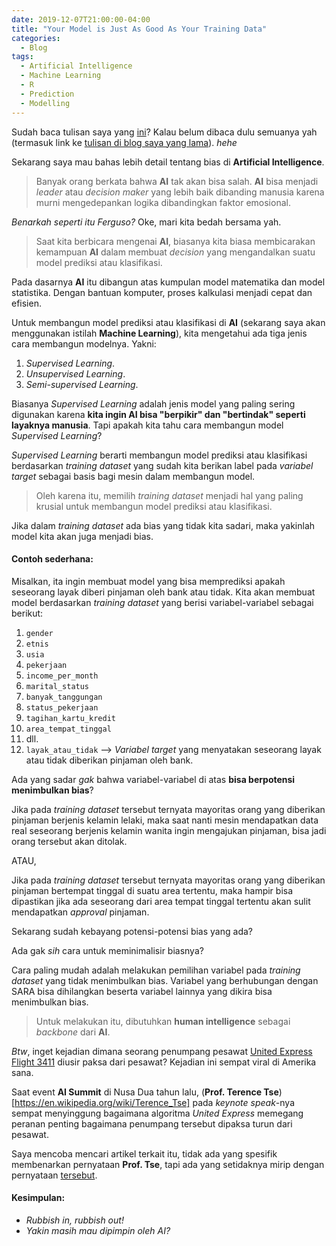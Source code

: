 ```yaml
---
date: 2019-12-07T21:00:00-04:00
title: "Your Model is Just As Good As Your Training Data"
categories:
  - Blog
tags:
  - Artificial Intelligence
  - Machine Learning
  - R
  - Prediction
  - Modelling
---
```


Sudah baca tulisan saya yang [ini](https://ikanx101.github.io/blog/no-intelligence-in-AI/)? Kalau belum dibaca dulu semuanya yah (termasuk link ke [tulisan di blog saya yang lama](https://passingthroughresearcher.wordpress.com/2019/08/22/summary-event-indonesian-artificial-intelligence-summit-2019-day-1-keynote-speaker-1/)). _hehe_

Sekarang saya mau bahas lebih detail tentang bias di __Artificial Intelligence__.

> Banyak orang berkata bahwa __AI__ tak akan bisa salah. __AI__ bisa menjadi _leader_ atau _decision maker_ yang lebih baik dibanding manusia karena murni mengedepankan logika dibandingkan faktor emosional.

_Benarkah seperti itu Ferguso?_ Oke, mari kita bedah bersama yah.

> Saat kita berbicara mengenai __AI__, biasanya kita biasa membicarakan kemampuan __AI__ dalam membuat _decision_ yang mengandalkan suatu model prediksi atau klasifikasi.

Pada dasarnya __AI__ itu dibangun atas kumpulan model matematika dan model statistika. Dengan bantuan komputer, proses kalkulasi menjadi cepat dan efisien. 

Untuk membangun model prediksi atau klasifikasi di __AI__ (sekarang saya akan menggunakan istilah __Machine Learning__), kita mengetahui ada tiga jenis cara membangun modelnya. Yakni:

1. _Supervised Learning_.
2. _Unsupervised Learning_.
3. _Semi-supervised Learning_.

Biasanya _Supervised Learning_ adalah jenis model yang paling sering digunakan karena __kita ingin AI bisa "berpikir" dan "bertindak" seperti layaknya manusia__. Tapi apakah kita tahu cara membangun model _Supervised Learning_?

_Supervised Learning_ berarti membangun model prediksi atau klasifikasi berdasarkan _training dataset_ yang sudah kita berikan label pada _variabel target_ sebagai basis bagi mesin dalam membangun model. 

> Oleh karena itu, memilih _training dataset_ menjadi hal yang paling krusial untuk membangun model prediksi atau klasifikasi. 

Jika dalam _training dataset_ ada bias yang tidak kita sadari, maka yakinlah model kita akan juga menjadi bias. 

#### Contoh sederhana:

Misalkan, ita ingin membuat model yang bisa memprediksi apakah seseorang layak diberi pinjaman oleh bank atau tidak. Kita akan membuat model berdasarkan _training dataset_ yang berisi variabel-variabel sebagai berikut:

1. `gender`
2. `etnis`
3. `usia`
4. `pekerjaan`
5. `income_per_month`
6. `marital_status`
7. `banyak_tanggungan`
8. `status_pekerjaan`
9. `tagihan_kartu_kredit`
10. `area_tempat_tinggal`
11. dll.
12. `layak_atau_tidak` --> _Variabel target_ yang menyatakan seseorang layak atau tidak diberikan pinjaman oleh bank.

Ada yang sadar _gak_ bahwa variabel-variabel di atas __bisa berpotensi menimbulkan bias__?

Jika pada _training dataset_ tersebut ternyata mayoritas orang yang diberikan pinjaman berjenis kelamin lelaki, maka saat nanti mesin mendapatkan data real seseorang berjenis kelamin wanita ingin mengajukan pinjaman, bisa jadi orang tersebut akan ditolak.

ATAU,

Jika pada _training dataset_ tersebut ternyata mayoritas orang yang diberikan pinjaman bertempat tinggal di suatu area tertentu, maka hampir bisa dipastikan jika ada seseorang dari area tempat tinggal tertentu akan sulit mendapatkan _approval_ pinjaman.

Sekarang sudah kebayang potensi-potensi bias yang ada?

Ada gak _sih_ cara untuk meminimalisir biasnya?

Cara paling mudah adalah melakukan pemilihan variabel pada _training dataset_ yang tidak menimbulkan bias. Variabel yang berhubungan dengan SARA bisa dihilangkan beserta variabel lainnya yang dikira bisa menimbulkan bias.

> Untuk melakukan itu, dibutuhkan __human intelligence__ sebagai _backbone_ dari __AI__.

_Btw_, inget kejadian dimana seorang penumpang pesawat [United Express Flight 3411](https://en.wikipedia.org/wiki/United_Express_Flight_3411_incident) diusir paksa dari pesawat? Kejadian ini sempat viral di Amerika sana.

Saat event __AI Summit__ di Nusa Dua tahun lalu, (__Prof. Terence Tse__)[https://en.wikipedia.org/wiki/Terence_Tse] pada _keynote speak_-nya sempat menyinggung bagaimana algoritma _United Express_ memegang peranan penting bagaimana penumpang tersebut dipaksa turun dari pesawat.

Saya mencoba mencari artikel terkait itu, tidak ada yang spesifik membenarkan pernyataan __Prof. Tse__, tapi ada yang setidaknya mirip dengan pernyataan [tersebut](https://www.nbcnews.com/storyline/airplane-mode/united-fiasco-how-do-airlines-select-who-remove-overbooked-flights-n746331).

#### Kesimpulan:

* _Rubbish in, rubbish out!_
* _Yakin masih mau dipimpin oleh AI?_
